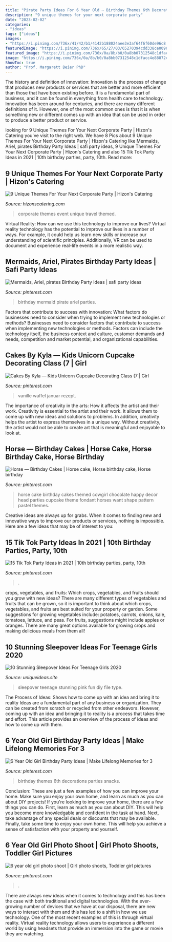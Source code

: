 ```yaml
---
title: "Pirate Party Ideas For 6 Year Old ~ Birthday Themes 6th Decorations Parties Snacks"
description: "9 unique themes for your next corporate party"
date: "2023-02-02"
categories:
- "ideas"
tags: ["ideas"]
images:
- "https://i.pinimg.com/736x/41/42/b1/4142b188024aee3e3af64f6f60de96c8.jpg"
featuredImage: "https://i.pinimg.com/736x/65/27/03/65270394cdd338ce00962011dbc2a577--girls-birthday-parties-girl-birthday.jpg"
featured_image: "https://i.pinimg.com/736x/0a/8b/b0/0a8bb07312548c1dfacc4e88872c3ec0--pirate-birthday-parties-th-birthday.jpg?b=t"
image: "https://i.pinimg.com/736x/0a/8b/b0/0a8bb07312548c1dfacc4e88872c3ec0--pirate-birthday-parties-th-birthday.jpg?b=t"
ShowToc: true
author: "Prof. Margarett Beier PhD"
---
```



The history and definition of innovation:
Innovation is the process of change that produces new products or services that are better and more efficient than those that have been existing before. It is a fundamental part of business, and it can be found in everything from health care to technology. Innovation has been around for centuries, and there are many different definitions of it. However, one of the most common ones is that it is when something new or different comes up with an idea that can be used in order to produce a better product or service.

	

		
looking for 9 Unique Themes For Your Next Corporate Party | Hizon&#039;s Catering you've visit to the right web. We have 8 Pics about 9 Unique Themes For Your Next Corporate Party | Hizon&#039;s Catering like Mermaids, Ariel, pirates Birthday Party Ideas | safi party ideas, 9 Unique Themes For Your Next Corporate Party | Hizon&#039;s Catering and also 15 Tik Tok Party Ideas in 2021 | 10th birthday parties, party, 10th. Read more:
		
    
## 9 Unique Themes For Your Next Corporate Party | Hizon&#039;s Catering

<img loading=lazy src="https://hizonscatering.com/wp-content/uploads/2016/09/travel-web-final.jpg" onerror="this.onerror=null;this.src='https://tse4.mm.bing.net/th?id=OIP.zB_DWcqrcW5ECMYe87ZgqAHaE0&amp;pid=15.1';" alt="9 Unique Themes For Your Next Corporate Party | Hizon&#039;s Catering">

_Source: hizonscatering.com_

>corporate themes event unique travel themed. 

	

Virtual Reality: How can we use this technology to improve our lives?
Virtual reality technology has the potential to improve our lives in a number of ways. For example, it could help us learn new skills or increase our understanding of scientific principles. Additionally, VR can be used to document and experience real-life events in a more realistic way.

    
## Mermaids, Ariel, Pirates Birthday Party Ideas | Safi Party Ideas

<img loading=lazy src="https://i.pinimg.com/736x/0a/8b/b0/0a8bb07312548c1dfacc4e88872c3ec0--pirate-birthday-parties-th-birthday.jpg?b=t" onerror="this.onerror=null;this.src='https://tse1.mm.bing.net/th?id=OIP.DmBFZtUtuGRbjXyX6LXMkgHaLG&amp;pid=15.1';" alt="Mermaids, Ariel, pirates Birthday Party Ideas | safi party ideas">

_Source: pinterest.com_

>birthday mermaid pirate ariel parties. 

	

Factors that contribute to success with innovation: What factors do businesses need to consider when trying to implement new technologies or methods?
Businesses need to consider factors that contribute to success when implementing new technologies or methods. Factors can include the technology itself, the business context and culture, customer demands and needs, competition and market potential, and organizational capabilities.

    
## Cakes By Kyla — Kids Unicorn Cupcake Decorating Class (7 | Girl

<img loading=lazy src="https://i.pinimg.com/736x/41/42/b1/4142b188024aee3e3af64f6f60de96c8.jpg" onerror="this.onerror=null;this.src='https://tse4.mm.bing.net/th?id=OIP.bQMzSYiT8UnlnytaLC1HcAHaJ3&amp;pid=15.1';" alt="Cakes By Kyla — Kids Unicorn Cupcake Decorating Class (7 | Girl">

_Source: pinterest.com_

>vanille waffel januar rezept. 

	

The importance of creativity in the arts: How it affects the artist and their work.
Creativity is essential to the artist and their work. It allows them to come up with new ideas and solutions to problems. In addition, creativity helps the artist to express themselves in a unique way. Without creativity, the artist would not be able to create art that is meaningful and enjoyable to look at.

    
## Horse — Birthday Cakes | Horse Cake, Horse Birthday Cake, Horse Birthday

<img loading=lazy src="https://i.pinimg.com/originals/ae/e5/e7/aee5e73c9ec1d9d00971c4f7dc906376.jpg" onerror="this.onerror=null;this.src='https://tse3.mm.bing.net/th?id=OIP.VBx5-8GeJm6-3dxox0nT0gHaJ4&amp;pid=15.1';" alt="Horse — Birthday Cakes | Horse cake, Horse birthday cake, Horse birthday">

_Source: pinterest.com_

>horse cake birthday cakes themed cowgirl chocolate happy decor head parties cupcake theme fondant horses want shape pattern pastel themes. 

	

Creative ideas are always up for grabs. When it comes to finding new and innovative ways to improve our products or services, nothing is impossible. Here are a few ideas that may be of interest to you: 

    
## 15 Tik Tok Party Ideas In 2021 | 10th Birthday Parties, Party, 10th

<img loading=lazy src="https://i.pinimg.com/474x/da/6a/22/da6a22921a7fb74070ddb8f8e26b7318.jpg" onerror="this.onerror=null;this.src='https://tse1.mm.bing.net/th?id=OIP.MZZox3DYpIPYW5A8v_j7tgAAAA&amp;pid=15.1';" alt="15 Tik Tok Party Ideas in 2021 | 10th birthday parties, party, 10th">

_Source: pinterest.com_

>. 

	

crops, vegetables, and fruits: Which crops, vegetables, and fruits should you grow with new ideas?
There are many different types of vegetables and fruits that can be grown, so it is important to think about which crops, vegetables, and fruits are best suited for your property or garden. Some suggestions for growing vegetables include: potatoes, carrots, onions, kale, tomatoes, lettuce, and peas. For fruits, suggestions might include apples or oranges. There are many great options available for growing crops and making delicious meals from them all!

    
## 10 Stunning Sleepover Ideas For Teenage Girls 2020

<img loading=lazy src="https://www.uniqueideas.site/wp-content/uploads/pink-party-pinteres-12.jpg" onerror="this.onerror=null;this.src='https://tse1.mm.bing.net/th?id=OIP.rjhH34KQ2gkpEuil2IQUQAHaJ4&amp;pid=15.1';" alt="10 Stunning Sleepover Ideas For Teenage Girls 2020">

_Source: uniqueideas.site_

>sleepover teenage stunning pink fun diy file type. 

	

The Process of Ideas: Shows how to come up with an idea and bring it to reality
Ideas are a fundamental part of any business or organization. They can be created from scratch or recycled from other endeavors. However, coming up with an idea and bringing it to reality is a process that takes time and effort. This article provides an overview of the process of ideas and how to come up with them.

    
## 6 Year Old Girl Birthday Party Ideas | Make Lifelong Memories For 3

<img loading=lazy src="https://i.pinimg.com/736x/65/27/03/65270394cdd338ce00962011dbc2a577--girls-birthday-parties-girl-birthday.jpg" onerror="this.onerror=null;this.src='https://tse3.mm.bing.net/th?id=OIP.fPmUccgmftNi-TJVbcLsjwHaIC&amp;pid=15.1';" alt="6 Year Old Girl Birthday Party Ideas | Make Lifelong Memories for 3">

_Source: pinterest.com_

>birthday themes 6th decorations parties snacks. 

	

Conclusion: These are just a few examples of how you can improve your home. Make sure you enjoy your own home, and learn as much as you can about DIY projects!
If you're looking to improve your home, there are a few things you can do. First, learn as much as you can about DIY. This will help you become more knowledgable and confident in the task at hand. Next, take advantage of any special deals or discounts that may be available. Finally, take some time to enjoy your own home. This will help you achieve a sense of satisfaction with your property and yourself.

    
## 6 Year Old Girl Photo Shoot | Girl Photo Shoots, Toddler Girl Pictures

<img loading=lazy src="https://i.pinimg.com/736x/93/3a/96/933a9661b139836d02cc401f24ba2dcb--girl-photo-shoots-girl-photos.jpg" onerror="this.onerror=null;this.src='https://tse2.mm.bing.net/th?id=OIP.ajRVSRK6rmNcQAkW_Re2EgHaNJ&amp;pid=15.1';" alt="6 year old girl photo shoot | Girl photo shoots, Toddler girl pictures">

_Source: pinterest.com_

>. 

	

There are always new ideas when it comes to technology and this has been the case with both traditional and digital technologies. With the ever-growing number of devices that we have at our disposal, there are new ways to interact with them and this has led to a shift in how we use technology. One of the most recent examples of this is through virtual reality. Virtual reality technology allows users to experience a different world by using headsets that provide an immersion into the game or movie they are watching.

